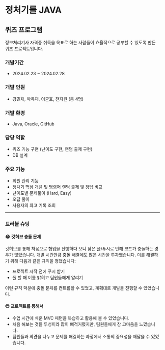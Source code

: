 # 정처기를 JAVA
## 퀴즈 프로그램
정보처리기사 자격증 취득을 목표로 하는 사람들이 효율적으로 공부할 수 있도록 만든 퀴즈 프로젝트입니다.

### 개발기간
- 2024.02.23 ~ 2024.02.28

### 개발 인원
- 강민재, 박옥재, 이균호, 천지원 (총 4명)

### 개발 환경
- Java, Oracle, GitHub

### 담당 역할
- 퀴즈 기능 구현 (난이도 구현, 랜덤 출제 구현)
- DB 설계

### 주요 기능
- 회원 관리 기능
- 정처기 핵심 개념 및 명령어 랜덤 출제 및 정답 비교
- 난이도별 문제풀이 (Hard, Easy)
- 오답 풀이
- 사용자의 최고 기록 조회

---

### 트러블 슈팅
#### 😂 깃허브 충돌 문제
깃허브를 통해 처음으로 협업을 진행하다 보니 잦은 풀/푸시로 인해 코드가 충돌하는 경우가 많았습니다. 개발 시간만큼 충돌 해결에도 많은 시간을 투자했습니다. 이를 해결하기 위해 다음과 같은 규칙을 정했습니다:
- 프로젝트 시작 전에 푸시 받기
- 풀 할 때 이름 밝히고 팀원들에게 알리기

이런 규칙 덕분에 충돌 문제를 컨트롤할 수 있었고, 계획대로 개발을 진행할 수 있었습니다.

#### 😊 프로젝트를 통해서
- 수업 시간에 배운 MVC 패턴을 복습하고 활용해 볼 수 있었습니다.
- 처음 해보는 것들 투성이라 많이 삐걱거렸지만, 팀원들에게 참 고마움을 느꼈습니다.
- 팀원들과 의견을 나누고 문제를 해결하는 과정에서 소통의 중요성을 깨달을 수 있었습니다.
